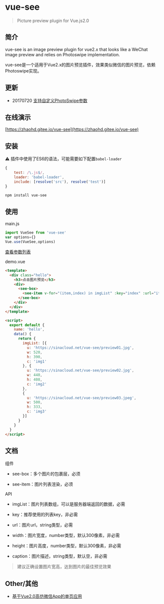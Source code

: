 # vue-see
> Picture preview plugin for Vue.js2.0

## 简介
vue-see is an image preview plugin for vue2.x that looks like a WeChat image preview and relies on Photoswipe implementation.

vue-see是一个适用于Vue2.x的图片预览插件，效果类似微信的图片预览，依赖Photoswipe实现。
## 更新
- 20170720 [支持自定义PhotoSwipe参数](https://github.com/zhaohaodang/vue-see/releases/tag/1.2.0)
## 在线演示
[https://zhaohd.gitee.io/vue-see](https://zhaohd.gitee.io/vue-see)
## 安装

⚠️ 插件中使用了ES6的语法，可能需要如下配置`babel-loader`

```javascript
{
    test: /\.js$/,
    loader: 'babel-loader',
    include: [resolve('src'), resolve('test')]
}
```

```bash
npm install vue-see
```
## 使用
main.js
```javascript
import VueSee from 'vue-see'
var options={}
Vue.use(VueSee,options)
```
[查看参数列表](http://photoswipe.com/documentation/options.html)

demo.vue
```html
<template>
  <div class="hello">
    <h3>点击图片预览</h3>
    <div>
      <see-box>
        <see-item v-for="(item,index) in imgList" :key="index" :url="item.u" :width="item.w" :height="item.h" :caption="item.c"></see-item>
      </see-box>
    </div>
  </div>
</template>

<script>
  export default {
    name: 'hello',
    data() {
      return {
        imgList: [{
          u: 'https://sinacloud.net/vue-see/preview01.jpg',
          w: 520,
          h: 390,
          c: 'img1'
        }, {
          u: 'https://sinacloud.net/vue-see/preview02.jpg',
          w: 440,
          h: 408,
          c: 'img2'
        },
        {
          u: 'https://sinacloud.net/vue-see/preview03.jpeg',
          w: 500,
          h: 333,
          c: 'img3'
        }]
      }
    }
  }
</script>
```
## 文档
组件

* see-box：多个图片的包裹层，必须

* see-item：图片列表渲染，必须

API

* imgList：图片列表数组，可以是服务器端返回的数据，必需
  
* key：推荐使用的列表key，非必需
  
* url：图片url，string类型，必需
  
* width：图片宽度，number类型，默认300像素，非必需
  
* height：图片高度，number类型，默认300像素，非必需
  
* caption：图片描述，string类型，默认空，非必需
  
> 建议正确设置图片宽高，达到图片的最佳预览效果

## Other/其他

* [基于Vue2.0高仿微信App的单页应用](https://github.com/zhaohaodang/vue-WeChat)


